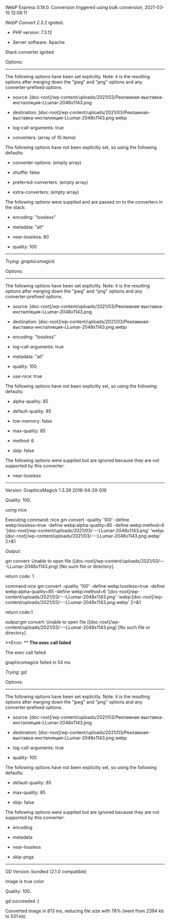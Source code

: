 WebP Express 0.19.0. Conversion triggered using bulk conversion, 2021-03-15 12:06:11

*WebP Convert 2.3.2*  ignited.
- PHP version: 7.3.12
- Server software: Apache

Stack converter ignited

Options:
------------
The following options have been set explicitly. Note: it is the resulting options after merging down the "jpeg" and "png" options and any converter-prefixed options.
- source: [doc-root]/wp-content/uploads/2021/03/Рекламная-выставка-инсталляция-LLumar-2048x1143.png
- destination: [doc-root]/wp-content/uploads/2021/03/Рекламная-выставка-инсталляция-LLumar-2048x1143.png.webp
- log-call-arguments: true
- converters: (array of 10 items)

The following options have not been explicitly set, so using the following defaults:
- converter-options: (empty array)
- shuffle: false
- preferred-converters: (empty array)
- extra-converters: (empty array)

The following options were supplied and are passed on to the converters in the stack:
- encoding: "lossless"
- metadata: "all"
- near-lossless: 60
- quality: 100
------------


*Trying: graphicsmagick* 

Options:
------------
The following options have been set explicitly. Note: it is the resulting options after merging down the "jpeg" and "png" options and any converter-prefixed options.
- source: [doc-root]/wp-content/uploads/2021/03/Рекламная-выставка-инсталляция-LLumar-2048x1143.png
- destination: [doc-root]/wp-content/uploads/2021/03/Рекламная-выставка-инсталляция-LLumar-2048x1143.png.webp
- encoding: "lossless"
- log-call-arguments: true
- metadata: "all"
- quality: 100
- use-nice: true

The following options have not been explicitly set, so using the following defaults:
- alpha-quality: 85
- default-quality: 85
- low-memory: false
- max-quality: 85
- method: 6
- skip: false

The following options were supplied but are ignored because they are not supported by this converter:
- near-lossless
------------

Version: GraphicsMagick 1.3.29 2018-04-29 Q16 
Quality: 100. 
using nice
Executing command: nice gm convert -quality '100' -define webp:lossless=true -define webp:alpha-quality=85 -define webp:method=6 '[doc-root]/wp-content/uploads/2021/03/---LLumar-2048x1143.png' 'webp:[doc-root]/wp-content/uploads/2021/03/---LLumar-2048x1143.png.webp' 2>&1

*Output:* 
gm convert: Unable to open file ([doc-root]/wp-content/uploads/2021/03/---LLumar-2048x1143.png) [No such file or directory].

return code: 1
command:nice gm convert -quality '100' -define webp:lossless=true -define webp:alpha-quality=85 -define webp:method=6 '[doc-root]/wp-content/uploads/2021/03/---LLumar-2048x1143.png' 'webp:[doc-root]/wp-content/uploads/2021/03/---LLumar-2048x1143.png.webp' 2>&1
return code:1
output:gm convert: Unable to open file ([doc-root]/wp-content/uploads/2021/03/---LLumar-2048x1143.png) [No such file or directory].

**Error: ** **The exec call failed** 
The exec call failed
graphicsmagick failed in 54 ms

*Trying: gd* 

Options:
------------
The following options have been set explicitly. Note: it is the resulting options after merging down the "jpeg" and "png" options and any converter-prefixed options.
- source: [doc-root]/wp-content/uploads/2021/03/Рекламная-выставка-инсталляция-LLumar-2048x1143.png
- destination: [doc-root]/wp-content/uploads/2021/03/Рекламная-выставка-инсталляция-LLumar-2048x1143.png.webp
- log-call-arguments: true
- quality: 100

The following options have not been explicitly set, so using the following defaults:
- default-quality: 85
- max-quality: 85
- skip: false

The following options were supplied but are ignored because they are not supported by this converter:
- encoding
- metadata
- near-lossless
- skip-pngs
------------

GD Version: bundled (2.1.0 compatible)
image is true color
Quality: 100. 
gd succeeded :)

Converted image in 813 ms, reducing file size with 78% (went from 2394 kb to 531 kb)
